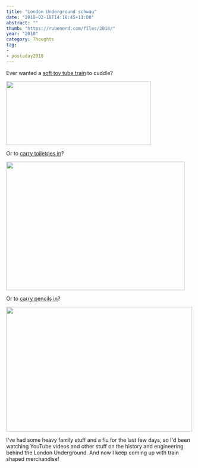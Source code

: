 ```yaml
---
title: "London Underground schwag"
date: "2018-02-18T14:18:45+11:00"
abstract: ""
thumb: "https://rubenerd.com/files/2018/"
year: "2018"
category: Thoughts
tag:
- 
- postaday2018
---
```

Ever wanted a [soft toy tube train] to cuddle?

<p><img src="https://rubenerd.com/files/2018/tube-soft-toy@1x.jpg" alt="" style="width:389px; height:171px" srcset="https://rubenerd.com/files/2018/tube-soft-toy@1x.jpg 1x, https://rubenerd.com/files/2018/tube-soft-toy@2x.jpg 2x" /></p>

Or to [carry toiletries in]?

<p><img src="https://rubenerd.com/files/2018/tube-bag-out@1x.jpg" alt="" style="width:480px; height:345px" srcset="https://rubenerd.com/files/2018/tube-bag-out@1x.jpg 1x, https://rubenerd.com/files/2018/tube-bag-out@2x.jpg 2x" /></p>

Or to [carry pencils in]?

<p><img src="https://rubenerd.com/files/2018/tube-pencil-case@1x.jpg" alt="" style="width:500px; height:335px" srcset="https://rubenerd.com/files/2018/tube-pencil-case@1x.jpg 1x, https://rubenerd.com/files/2018/tube-pencil-case@2x.jpg 2x" /></p>

I've had some heavy family stuff and a flu for the last few days, so I'd been watching YouTube videos and other stuff on the history and engineering behind the London Underground. And now I keep coming up with train shaped merchandise!

[soft toy tube train]: https://www.notonthehighstreet.com/highresolutiondesign/product/london-underground-tube-train-3d-toy-cushion "London Underground 3D Tube Train Plush Toy Cushion"
[carry toiletries in]: http://www.themonsterfactory.com/product/london-underground-wash-bag/ "The Monster Factory: London Underground Wash Bag"
[carry pencils in]: https://www.notonthehighstreet.com/highresolutiondesign/product/london-underground-tube-train-pencil-case "London Underground 3d Tube Train Pencil Case"

